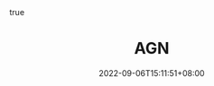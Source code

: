 ---
title: "AGN"
date: 2022-09-06T15:11:51+08:00
draft: false
# description
description: "Active Galactic Nucleus"
math: true
---